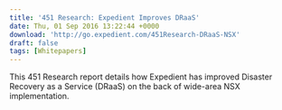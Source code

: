 ```yaml
---
title: '451 Research: Expedient Improves DRaaS'
date: Thu, 01 Sep 2016 13:22:44 +0000
download: 'http://go.expedient.com/451Research-DRaaS-NSX'
draft: false
tags: [Whitepapers]
---
```


This 451 Research report details how Expedient has improved Disaster Recovery as a Service (DRaaS) on the back of wide-area NSX implementation.